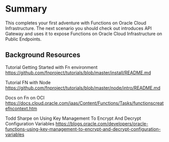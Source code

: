 # Summary

This completes your first adventure with Functions on Oracle Cloud Infrastructure. The next scenario you should check out introduces API Gateway and uses it to expose Functions on Oracle Cloud Infrastructure on Public Endpoints. 

## Background Resources

Tutorial Getting Started with Fn environment
https://github.com/fnproject/tutorials/blob/master/install/README.md

Tutorial FN with Node
https://github.com/fnproject/tutorials/blob/master/node/intro/README.md

Docs on Fn on OCI
https://docs.cloud.oracle.com/iaas/Content/Functions/Tasks/functionscreatefncontext.htm

Todd Sharpe on Using Key Management To Encrypt And Decrypt Configuration Variables
https://blogs.oracle.com/developers/oracle-functions-using-key-management-to-encrypt-and-decrypt-configuration-variables
